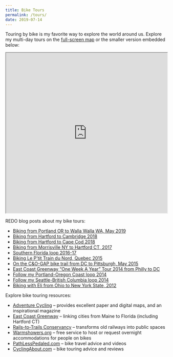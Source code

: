 ```yaml
---
title: Bike Tours
permalink: /tours/
date: 2019-07-14
---
```

Touring by bike is my favorite way to explore the world around us. Explore my multi-day tours on the [full-screen map](https://jackdougherty.github.io/bikemapcode/index.html) or the smaller version embedded below:

<iframe src="https://jackdougherty.github.io/bikemapcode" width="100%" height="500px"></iframe>

REDO blog posts about my bike tours:

<ul class="lcp_catlist" id="lcp_instance_0">
  <li >
    <a href="http://jackbikes.org/2019/05/biking-from-portland-or-to-walla-walla-wa-may-2019/" title="Biking from Portland OR to Walla Walla WA, May 2019">Biking from Portland OR to Walla Walla WA, May 2019</a>
  </li>
  <li >
    <a href="http://jackbikes.org/2018/06/hartford-to-cambridge-2018/" title="Biking from Hartford to Cambridge 2018">Biking from Hartford to Cambridge 2018</a>
  </li>
  <li >
    <a href="http://jackbikes.org/2018/05/biking-from-hartford-to-cape-cod-2018/" title="Biking from Hartford to Cape Cod 2018">Biking from Hartford to Cape Cod 2018</a>
  </li>
  <li >
    <a href="http://jackbikes.org/2017/06/morrisville2017/" title="Biking from Morrisville NY to Hartford CT, 2017">Biking from Morrisville NY to Hartford CT, 2017</a>
  </li>
  <li >
    <a href="http://jackbikes.org/2016/12/florida2017/" title="Southern Florida loop 2016-17">Southern Florida loop 2016-17</a>
  </li>
  <li >
    <a href="http://jackbikes.org/2015/08/quebec/" title="Biking Le P'tit Train du Nord, Quebec 2015">Biking Le P'tit Train du Nord, Quebec 2015</a>
  </li>
  <li >
    <a href="http://jackbikes.org/2015/05/cogap/" title="On the C&#038;O-GAP bike trail from DC to Pittsburgh, May 2015">On the C&O-GAP bike trail from DC to Pittsburgh, May 2015</a>
  </li>
  <li >
    <a href="http://jackbikes.org/2014/10/follow-me-ecg/" title="East Coast Greenway &#8220;One Week A Year&#8221; Tour 2014 from Philly to DC">East Coast Greenway &#8220;One Week A Year&#8221; Tour 2014 from Philly to DC</a>
  </li>
  <li >
    <a href="http://jackbikes.org/2014/09/portland-oregon-loop-2014/" title="Follow my Portland-Oregon Coast loop 2014">Follow my Portland-Oregon Coast loop 2014</a>
  </li>
  <li >
    <a href="http://jackbikes.org/2014/08/seattle-loop/" title="Follow my Seattle-British Columbia loop 2014">Follow my Seattle-British Columbia loop 2014</a>
  </li>
  <li >
    <a href="http://jackbikes.org/2012/06/oberlin-2012/" title="Biking with Eli from Ohio to New York State, 2012">Biking with Eli from Ohio to New York State, 2012</a>
  </li>
</ul>

Explore bike touring resources:

  * [Adventure Cycling](https://www.adventurecycling.org) &#8211; provides excellent paper and digital maps, and an inspirational magazine
  * [East Coast Greenway](http://www.greenway.org/) &#8211; linking cities from Maine to Florida (including Hartford CT)
  * [Rails-to-Trails Conservancy](http://www.railstotrails.org/) &#8211; transforms old railways into public spaces
  * [Warmshowers.org](http://warmshowers.org) &#8211; free service to host or request overnight accommodations for people on bikes
  * [PathLessPedaled.com](http://www.pathlesspedaled.com/) &#8211; bike travel advice and videos
  * [CyclingAbout.com](https://www.cyclingabout.com/) &#8211; bike touring advice and reviews

&nbsp;
